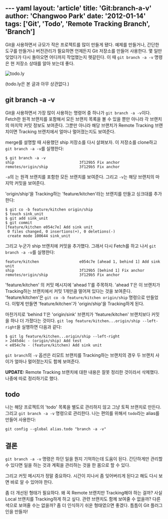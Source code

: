 --- yaml
layout: 'article'
title: 'Git:branch-a-v'
author: 'Changwoo Park'
date: '2012-01-14'
tags: ['Git', 'Todo', 'Remote Tracking Branch', 'Branch']
---

Git을 사용하면서 규모가 작은 프로젝트를 많이 만들게 됐다. 예제를 만들거나, 간단한 도구를 만들거나 버전관리가 필요하면 언제든지 Git 저장소를 만들어 사용한다. 몇 일만 잊었다가 다시 돌아오면 어디까지 작업했는지 헷갈린다. 이 때 `git branch -a -v` 명령은 현 저장소 상태를 알아 보는데 좋다.

![todo.ly](/articles/2012/git-todo/todoly.png)

(todo.ly은 본 글과 아무 상관없다.)

## git branch -a -v

Git을 사용하면서 가장 많이 사용하는 명령어 중 하나가 `git branch -a -v`이다. Fetch한 원격 브랜치를 포함해서 모든 브랜치 목록을 볼 수 있을 뿐만 아니라 각 브랜치의 마지막 커밋 정보도 보여준다. 그뿐만 아니라 해당 브랜치가 Remote Tracking 브랜치이면 Tracking 브랜치에서 얼마나 멀어졌는지도 보여준다.

merge를 설명할 때 사용했던 ship 저장소를 다시 살펴보자. 이 저장소를 clone하고 `git branch -a -v`를 실행한다:

	$ git branch -a -v
	ship                             3f129b5 Fix anchor
	remotes/origin/ship              3f129b5 Fix anchor

`-a`의 는 원격 브랜치를 포함한 모든 브랜치를 보여준다. 그리고 `-v`는 해당 브랜치의 마지막 커밋을 보여준다.

'origin/ship'을 Tracking하는 'feature/kitchen'라는 브랜치를 만들고 싱크대를 추가한다:

	$ git co -b feature/kitchen origin/ship
	$ touch sink_unit
	$ git add sink_unit
	$ git commit
	[feature/kitchen e054c7e] Add sink unit
	 0 files changed, 0 insertions(+), 0 deletions(-)
	 create mode 100644 sink_unit

그리고 누군가 ship 브랜치에 커밋을 추가했다. 그래서 다시 Fetch를 하고 나서 `git branch -a -v`를 실행한다:

	feature/kitchen                  e054c7e [ahead 1, behind 1] Add sink unit
	ship                             3f129b5 [behind 1] Fix anchor
	remotes/origin/ship              3f129b5 Fix anchor

'feature/kitchen' 의 커밋 메시지에 'ahead 1'를 주목하자. 'ahead 1'은 이 브랜치가 Tracking하는 브랜치에서 커밋 1개만큼 멀어져 있다는 것을 보여준다. 'feature/kitchen'은 `git co -b feature/kitchen origin/ship` 명령으로 만들었다. 이렇게 만들면 'feature/kitchen'가 'origin/ship'을 Tracking하게 된다.

마찬가지로 'behind 1'은 'origin/sink' 브랜치가 'feature/kitchen' 브랜치보다 커밋을 하나 더 가졌다는 것이다. `git log feature/kitchen...origin/ship --left-right`을 실행하면 다음과 같다:

	$ git lg feature/kitchen...origin/ship --left-right
	> 2d45d4c - (origin/ship) Add test
	< e054c7e - (feature/kitchen) Add sink unit

`git branch`의 `-v` 옵션은 리모트 브랜치를 Tracking하는 브랜치의 경우 두 브랜치 사이가 얼마나 멀어졌는지도 함께 보여준다.

**UPDATE:** Remote Tracking 브랜치에 대한 내용은 잘못 정리한 것이라서 삭제했다. 나중에 따로 정리하기로 했다.

## todo

나는 해당 프로젝트의 'todo' 목록을 별도로 관리하지 않고 그냥 토픽 브랜치로 만든다. 그리고 `git branch -a -v` 명령으로 관리한다. 나는 편의를 위해서 `todo`라는 alias를 만들어 사용한다:

	git config --global alias.todo "branch -a -v"

## 결론

`git branch -a -v` 명령은 하던 일을 뭔지 기억하는데 도움이 된다. 간단하게만 관리할 수 있다면 일을 하는 것과 계획을 관리하는 것을 한 몸으로 할 수 있다.

그리고 커밋 메시지가 정말 중요하다. 시간이 지나서 좀 잊어버리게 된다고 해도 다시 보면 바로 알 수 있어야 한다.

좀 더 개선된 형태가 필요하다. 왜 꼭 Remote 브랜치만 Tracking해야 하는 걸까? 사실 Local 브랜치를 Tracking하게 하고 싶다. 관련 브랜치도 함께 보여줄 수 없을까? 다른 색으로 보여줄 수는 없을까? 좀 더 인식하기 쉬운 형태였으면 좋겠다. 틈틈이 Git 플러그인을 만들자!

